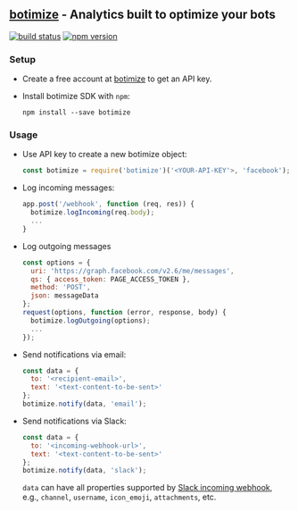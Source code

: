 ## [botimize](http://botimize.io) - Analytics built to optimize your bots

[![build status](https://img.shields.io/travis/botimize/botimize-sdk-js/master.svg?style=flat-square)](https://travis-ci.org/botimize/botimize-sdk-js)
[![npm version](https://img.shields.io/npm/v/botimize.svg?style=flat-square)](https://www.npmjs.com/package/botimize)

### Setup

* Create a free account at [botimize](http://botimize.io) to get an API key.
* Install botimize SDK with `npm`:

  ```shell
  npm install --save botimize
  ```

### Usage

- Use API key to create a new botimize object:

  ```javascript
  const botimize = require('botimize')('<YOUR-API-KEY'>, 'facebook');
  ```

- Log incoming messages:

  ```javascript
  app.post('/webhook', function (req, res)) {
    botimize.logIncoming(req.body);
    ...
  }
  ```

- Log outgoing messages

  ```javascript
  const options = {
    uri: 'https://graph.facebook.com/v2.6/me/messages',
    qs: { access_token: PAGE_ACCESS_TOKEN },
    method: 'POST',
    json: messageData
  };
  request(options, function (error, response, body) {
    botimize.logOutgoing(options);
    ...
  });
  ```

- Send notifications via email:

  ```javascript
  const data = {
    to: '<recipient-email>',
    text: '<text-content-to-be-sent>'
  };
  botimize.notify(data, 'email');
  ```

- Send notifications via Slack:

  ```javascript
  const data = {
    to: '<incoming-webhook-url>',
    text: '<text-content-to-be-sent>'
  };
  botimize.notify(data, 'slack');
  ```

  `data` can have all properties supported by [Slack incoming webhook](https://api.slack.com/incoming-webhooks), e.g., `channel`, `username`, `icon_emoji`,  `attachments`, etc.

